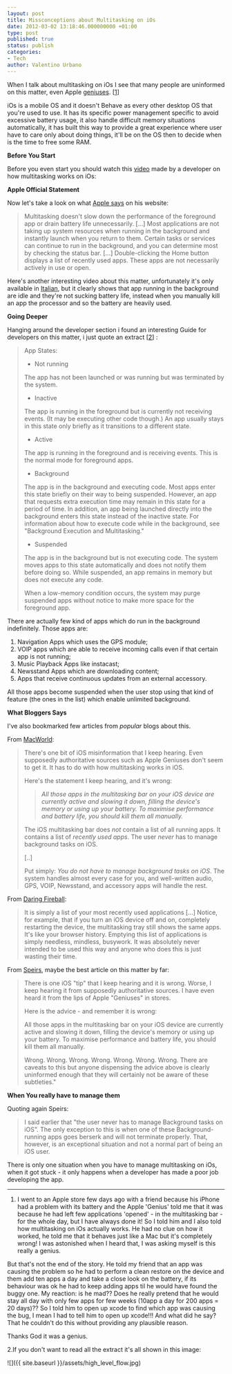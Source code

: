 ```yaml
---
layout: post
title: Missconceptions about Multitasking on iOs
date: 2012-03-02 13:18:46.000000000 +01:00
type: post
published: true
status: publish
categories:
- Tech
author: Valentino Urbano 
---
```


When I talk about multitasking on iOs I see that many people are uninformed on this matter, even Apple [geniuses][0]. \[[1][1]\]

iOs is a mobile OS and it doesn't Behave as every other desktop OS that you're used to use. It has its specific power management specific to avoid excessive battery usage, it also handle difficult memory situations automatically, it has built this way to provide a great experience where user have to care only about doing things, it'll be on the OS then to decide when is the time to free some RAM.

**Before You Start**

Before you even start you should watch this [video][2] made by a developer on how multitasking works on iOs:

**Apple Official Statement**

Now let's take a look on what [Apple says][3] on his website:

> Multitasking doesn't slow down the performance of the foreground app or drain battery life unnecessarily. \[...\]  Most applications are not taking up system resources when running in the background and instantly launch when you return to them. Certain tasks or services can continue to run in the background, and you can determine most by checking the status bar. \[...\] Double-clicking the Home button displays a list of recently used apps. These apps are not necessarily actively in use or open.
> 
> 

Here's another interesting video about this matter, unfortunately it's only available in [Italian][4], but it clearly shows that app running in the background are idle and they're not sucking battery life, instead when you manually kill an app the processor and so the battery are heavily used.

**Going Deeper**

Hanging around the developer section i found an interesting Guide for developers on this matter, i just quote an extract \[[2][5]\] :

> App States:
> 
> * Not running
> 
> The app has not been launched or was running but was terminated by the system.
> 
> * Inactive
> 
> The app is running in the foreground but is currently not receiving events. (It may be executing other code though.) An app usually stays in this state only briefly as it transitions to a different state.
> 
> * Active
> 
> The app is running in the foreground and is receiving events. This is the normal mode for foreground apps.
> 
> * Background
> 
> The app is in the background and executing code. Most apps enter this state briefly on their way to being suspended. However, an app that requests extra execution time may remain in this state for a period of time. In addition, an app being launched directly into the background enters this state instead of the inactive state. For information about how to execute code while in the background, see "Background Execution and Multitasking."
> 
> * Suspended
> 
> The app is in the background but is not executing code. The system moves apps to this state automatically and does not notify them before doing so. While suspended, an app remains in memory but does not execute any code.
> 
> When a low-memory condition occurs, the system may purge suspended apps without notice to make more space for the foreground app.
> 
> 

There are actually few kind of apps which do run in the background indefinitely. Those apps are:

1. Navigation Apps which uses the GPS module;
2. VOIP apps which are able to receive incoming calls even if that certain app is not running;
3. Music Playback Apps like instacast;
4. Newsstand Apps which are downloading content;
5. Apps that receive  continuous updates from an external accessory.

All those apps  become suspended when the user stop using that kind of feature (the ones in the list) which enable unlimited background.

**What Bloggers Says**

I've also bookmarked few articles from _popular_ blogs about this.

From [MacWorld][6]:

> There's one bit of iOS misinformation that I keep hearing. Even supposedly authoritative sources such as Apple Geniuses don't seem to get it. It has to do with how multitasking works in iOS.
> 
> Here's the statement I keep hearing, and it's wrong:
> 
> > _All those apps in the multitasking bar on your iOS device are currently active and slowing it down, filling the device's memory or using up your battery. To maximise performance and battery life, you should kill them all manually._
> 
> The iOS multitasking bar does _not_ contain a list of all running apps. It contains a list of _recently used apps_. The user _never_ has to manage background tasks on iOS.
> 
> \[..\]
> 
> Put simply: _You do not have to manage background tasks on iOS_. The system handles almost every case for you, and well-written audio, GPS, VOIP, Newsstand, and accessory apps will handle the rest.

From [Daring Fireball][7]:

> It is simply a list of your most recently used applications \[...\] Notice, for example, that if you turn an iOS device off and on, completely restarting the device, the multitasking tray still shows the same apps. It's like your browser history.  Emptying this list of applications is simply needless, mindless, busywork. It was absolutely never intended to be used this way and anyone who does this is just wasting their time.

From [Speirs][8], maybe the best article on this matter by far:

> There is one iOS "tip" that I keep hearing and it is wrong. Worse, I keep hearing it from supposedly authoritative sources. I have even heard it from the lips of Apple "Geniuses" in stores.
> 
> Here is the advice - and remember it is wrong:
> 
> All those apps in the multitasking bar on your iOS device are currently active and slowing it down, filling the device's memory or using up your battery. To maximise performance and battery life, you should kill them all manually.
> 
> Wrong. Wrong. Wrong. Wrong. Wrong. Wrong. Wrong. There are caveats to this but anyone dispensing the advice above is clearly uninformed enough that they will certainly not be aware of these subtleties."
> 
> 

**When You really have to manage them**

Quoting again Speirs:

> I said earlier that "the user never has to manage Background tasks on iOS". The only exception to this is when one of these Background-running apps goes berserk and will not terminate properly. That, however, is an exceptional situation and not a normal part of being an iOS user.

There is only one situation when you have to manage multitasking on iOs, when it got stuck - it only happens when a developer has made a poor job developing the app.

---

1. I went to an Apple store few days ago with a friend because his iPhone had a problem with its battery and the Apple 'Genius' told me that it was because he had left few applications 'opened' - in the multitasking bar - for the whole day, but I have always done it! So I told him and I also told how multitasking on iOs actually works. He had no clue on how it worked, he told me that it behaves just like a Mac but it's completely wrong! I was astonished when I heard that, I was asking myself is this really a genius.

But that's not the end of the story. He told my friend that an app was causing the problem so he had to perform a clean restore on the device and them add ten apps a day and take a close look on the battery, if its behaviour was ok he had to keep adding apps til he would have found the buggy one. My reaction: is he mad?? Does he really pretend that he would stay all day with only few apps for few weeks (10app a day for 200 apps = 20 days)?? So I told him to open up xcode to find which app was causing the bug, I mean I had to tell him to open up xcode!!! And what did he say? That he couldn't do this without providing any plausible reason.

Thanks God it was a genius.

2.If you don't want to read all the extract it's all shown in this image:

![]({{ site.baseurl }}/assets/high_level_flow.jpg)


[0]: https://twitter.com/#!/schwa/status/152425874581491712
[1]: #1
[2]: http://vimeo.com/34660348
[3]: http://support.apple.com/kb/ht4211
[4]: http://www.youtube.com/watch?v=OPfcZd4bc58
[5]: #2
[6]: http://www.macworld.com/article/164616/2012/01/how_ios_multitasking_really_works.html
[7]: http://daringfireball.net/2012/01/ios_multitasking 
[8]: http://speirs.org/blog/2012/1/2/misconceptions-about-ios-multitasking.html